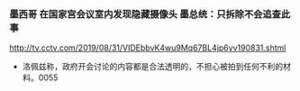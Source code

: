 ### 墨西哥 在国家宫会议室内发现隐藏摄像头 墨总统：只拆除不会追查此事
http://tv.cctv.com/2019/08/31/VIDEbbvK4wu9Mq67BL4jp6yv190831.shtml
- 洛佩兹称，政府开会讨论的内容都是合法透明的，不担心被拍到任何不利的材料。0055